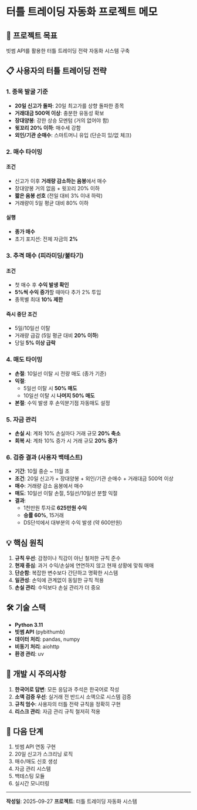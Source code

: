 # 터틀 트레이딩 자동화 프로젝트 메모

## 🎯 프로젝트 목표
빗썸 API를 활용한 터틀 트레이딩 전략 자동화 시스템 구축

## 📋 사용자의 터틀 트레이딩 전략

### 1. 종목 발굴 기준
- **20일 신고가 돌파**: 20일 최고가를 상향 돌파한 종목
- **거래대금 500억 이상**: 충분한 유동성 확보
- **장대양봉**: 강한 상승 모멘텀 (거의 없어야 함)
- **윗꼬리 20% 이하**: 매수세 강함
- **외인/기관 순매수**: 스마트머니 유입 (단순히 있/없 체크)

### 2. 매수 타이밍
#### 조건
- 신고가 이후 **거래량 감소하는 음봉**에서 매수
- 장대양봉 거의 없음 + 윗꼬리 20% 이하
- **짧은 음봉 선호** (전일 대비 3% 이내 하락)
- 거래량이 5일 평균 대비 80% 이하

#### 실행
- **종가 매수**
- 초기 포지션: 전체 자금의 **2%**

### 3. 추격 매수 (피라미딩/불타기)
#### 조건
- 첫 매수 후 **수익 발생 확인**
- **5%씩 수익 증가**할 때마다 추가 2% 투입
- 종목별 최대 **10% 제한**

#### 즉시 중단 조건
- 5일/10일선 이탈
- 거래량 급감 (5일 평균 대비 **20% 이하**)
- 당일 **5% 이상 급락**

### 4. 매도 타이밍
- **손절**: 10일선 이탈 시 전량 매도 (종가 기준)
- **익절**:
  - 5일선 이탈 시 **50% 매도**
  - 10일선 이탈 시 **나머지 50% 매도**
- **본절**: 수익 발생 후 손익분기점 자동매도 설정

### 5. 자금 관리
- **손실 시**: 계좌 10% 손실마다 거래 규모 **20% 축소**
- **회복 시**: 계좌 10% 증가 시 거래 규모 **20% 증가**

### 6. 검증 결과 (사용자 백테스트)
- **기간**: 10월 중순 ~ 11월 초
- **조건**: 20일 신고가 + 장대양봉 + 외인/기관 순매수 + 거래대금 500억 이상
- **매수**: 거래량 감소 음봉에서 매수
- **매도**: 10일선 이탈 손절, 5일선/10일선 분할 익절
- **결과**:
  - 1천만원 투자로 **625만원 수익**
  - **승률 60%**, 15거래
  - DS단석에서 대부분의 수익 발생 (약 600만원)

## 💡 핵심 원칙
1. **규칙 우선**: 감정이나 직감이 아닌 철저한 규칙 준수
2. **현재 중심**: 과거 수익/손실에 연연하지 않고 현재 상황에 맞춰 매매
3. **단순함**: 복잡한 변수보다 간단하고 명확한 시스템
4. **일관성**: 손익에 관계없이 동일한 규칙 적용
5. **손실 관리**: 수익보다 손실 관리가 더 중요

## 🛠 기술 스택
- **Python 3.11**
- **빗썸 API** (pybithumb)
- **데이터 처리**: pandas, numpy
- **비동기 처리**: aiohttp
- **환경 관리**: uv

## 📌 개발 시 주의사항
1. **한국어로 답변**: 모든 응답과 주석은 한국어로 작성
2. **소액 검증 우선**: 실거래 전 반드시 소액으로 시스템 검증
3. **규칙 엄수**: 사용자의 터틀 전략 규칙을 정확히 구현
4. **리스크 관리**: 자금 관리 규칙 철저히 적용

## 🔄 다음 단계
1. 빗썸 API 연동 구현
2. 20일 신고가 스크리닝 로직
3. 매수/매도 신호 생성
4. 자금 관리 시스템
5. 백테스팅 모듈
6. 실시간 모니터링

---

**작성일**: 2025-09-27
**프로젝트**: 터틀 트레이딩 자동화 시스템